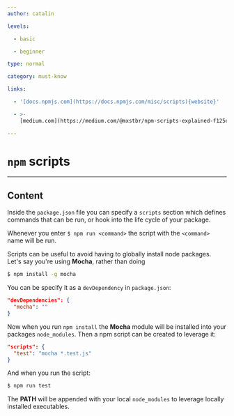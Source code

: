 ```yaml
---
author: catalin

levels:

  - basic

  - beginner

type: normal

category: must-know

links:

  - '[docs.npmjs.com](https://docs.npmjs.com/misc/scripts){website}'

  - >-
    [medium.com](https://medium.com/@mxstbr/npm-scripts-explained-f125e85eb378#.xkpyd4fei){website}

---
```

# `npm` scripts

---
## Content

Inside the `package.json` file you can specify a `scripts` section which defines commands that can be run, or hook into the life cycle of your package.

Whenever you enter `$ npm run <command>` the script with the `<command>` name will be run.

Scripts can be useful to avoid having to globally install node packages. Let's say you're using **Mocha**, rather than doing
```bash
$ npm install -g mocha
```
You can be specify it as a `devDependency` in `package.json`:
```json
"devDependencies": {
  "mocha": ""
}
```
Now when you run `npm install` the **Mocha** module will be installed into your packages `node_modules`. Then a npm script can be created to leverage it:
```json
"scripts": {
  "test": "mocha *.test.js"
}

```
And when you run the script:
```bash
$ npm run test
```
The **PATH** will be appended with your local `node_modules` to leverage locally installed executables.
